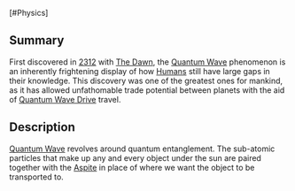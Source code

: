 [#Physics]

## Summary

First discovered in [2312](../Notable%20Years/2312.md) with [The Dawn](../Large%20Events/The%20Dawn.md), the [Quantum Wave](Quantum%20Wave.md) phenomenon is an inherently frightening display of how [Humans](../Species/Fauna/Humans.md) still have large gaps in their knowledge. This discovery was one of the greatest ones for mankind, as it has allowed unfathomable trade potential between planets with the aid of [Quantum Wave Drive](../Items/Components/Quantum%20Wave%20Drive.md) travel.

## Description

[Quantum Wave](Quantum%20Wave.md) revolves around quantum entanglement. The sub-atomic particles that make up any and every object under the sun are paired together with the [Aspite](../Materials/Aspite.md) in place of where we want the object to be transported to.